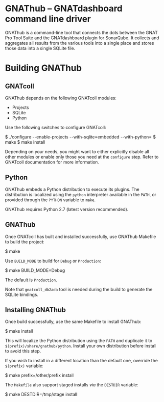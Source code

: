 # GNAThub – GNATdashboard command line driver

GNAThub is a command-line tool that connects the dots between the GNAT Pro Tool
Suite and the GNATdashboard plugin for SonarQube. It collects and aggregates all
results from the various tools into a single place and stores those data into a
single SQLite file.

# Building GNAThub

## GNATcoll

GNAThub depends on the following GNATcoll modules:

  * Projects
  * SQLite
  * Python

Use the following switches to configure GNATcoll:

  $ ./configure --enable-projects --with-sqlite=embedded --with-python=<distrib>
  $ make
  $ make install

Depending on your needs, you might want to either explicitly disable all other
modules or enable only those you need at the `configure` step. Refer to GNATcoll
documentation for more information.

## Python

GNAThub embeds a Python distribution to execute its plugins. The distribution is
localized using the `python` interpreter available in the `PATH`, or provided
through the `PYTHON` variable to `make`.

GNAThub requires Python 2.7 (latest version recommended).

## GNAThub

Once GNATcoll has built and installed successfully, use GNAThub Makefile to
build the project:

  $ make

Use `BUILD_MODE` to build for `Debug` or `Production`:

  $ make BUILD_MODE=Debug

The default is `Production`.

Note that `gnatcoll_db2ada` tool is needed during the build to generate the
SQLite bindings.

## Installing GNAThub

Once build successfully, use the same Makefile to install GNAThub:

  $ make install

This will localize the Python distribution using the `PATH` and duplicate it to
`$(prefix)/share/gnathub/python`. Install your own distribution before install
to avoid this step.

If you wish to install in a different location than the default one, override
the `$(prefix)` variable:

  $ make prefix=/other/prefix install

The `Makefile` also support staged installs *via* the `DESTDIR` variable:

  $ make DESTDIR=/tmp/stage install

